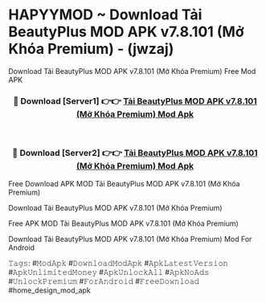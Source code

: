 # HAPYYMOD ~ Download Tải BeautyPlus MOD APK v7.8.101 (Mở Khóa Premium) - (jwzaj)
Download Tải BeautyPlus MOD APK v7.8.101 (Mở Khóa Premium) Free Mod APK

<div align="center">
<h3>🔴 Download [Server1] 👉👉 <a href="https://apk-comot.site?title=Tải_BeautyPlus_MOD_APK_v7.8.101_(Mở_Khóa_Premium)">Tải BeautyPlus MOD APK v7.8.101 (Mở Khóa Premium) Mod Apk</a></h3><br>

<h3>🔴 Download [Server2] 👉👉 <a href="https://apk-comot.site?title=Tải_BeautyPlus_MOD_APK_v7.8.101_(Mở_Khóa_Premium)">Tải BeautyPlus MOD APK v7.8.101 (Mở Khóa Premium) Mod Apk</a></h3>
</div>


Free Download APK MOD Tải BeautyPlus MOD APK v7.8.101 (Mở Khóa Premium)

Download Tải BeautyPlus MOD APK v7.8.101 (Mở Khóa Premium) 

Free APK MOD Tải BeautyPlus MOD APK v7.8.101 (Mở Khóa Premium) 

Download Tải BeautyPlus MOD APK v7.8.101 (Mở Khóa Premium) Mod For Android

𝚃𝚊𝚐𝚜: #𝙼𝚘𝚍𝙰𝚙𝚔 #𝙳𝚘𝚠𝚗𝚕𝚘𝚊𝚍𝙼𝚘𝚍𝙰𝚙𝚔 #𝙰𝚙𝚔𝙻𝚊𝚝𝚎𝚜𝚝𝚅𝚎𝚛𝚜𝚒𝚘𝚗 #𝙰𝚙𝚔𝚄𝚗𝚕𝚒𝚖𝚒𝚝𝚎𝚍𝙼𝚘𝚗𝚎𝚢 #𝙰𝚙𝚔𝚄𝚗𝚕𝚘𝚌𝚔𝙰𝚕𝚕 #𝙰𝚙𝚔𝙽𝚘𝙰𝚍𝚜 #𝚄𝚗𝚕𝚘𝚌𝚔𝙿𝚛𝚎𝚖𝚒𝚞𝚖 #𝙵𝚘𝚛𝙰𝚗𝚍𝚛𝚘𝚒𝚍 #𝙵𝚛𝚎𝚎𝙳𝚘𝚠𝚗𝚕𝚘𝚊𝚍 #home_design_mod_apk